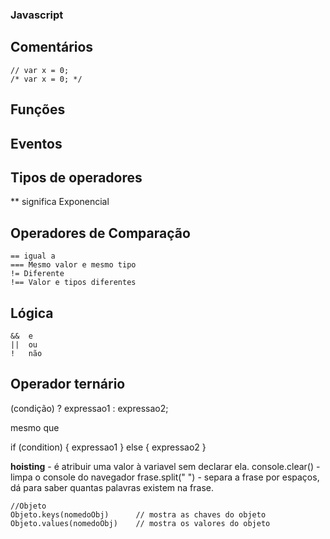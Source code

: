### Javascript

## Comentários

```
// var x = 0;
/* var x = 0; */
```

## Funções

## Eventos

## Tipos de operadores

** significa Exponencial

## Operadores de Comparação
```
== igual a
=== Mesmo valor e mesmo tipo
!= Diferente
!== Valor e tipos diferentes
```

## Lógica
```
&&  e
||  ou
!   não
```

## Operador ternário
(condição) ? expressao1 : expressao2;

mesmo que

if (condition) {
    expressao1
} else {
    expressao2
}

**hoisting** - é atribuir uma valor à variavel sem declarar ela.
console.clear() - limpa o console do navegador
frase.split(" ") - separa a frase por espaços, dá para saber quantas palavras existem na frase.

```
//Objeto
Objeto.keys(nomedoObj)      // mostra as chaves do objeto
Objeto.values(nomedoObj)    // mostra os valores do objeto
```